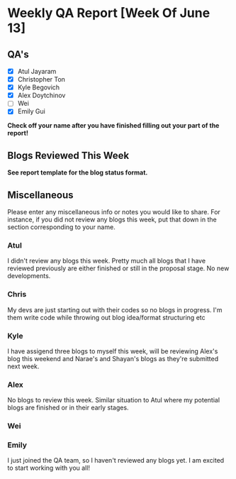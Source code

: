 # Weekly QA Report [Week Of June 13]

## QA's

- [X] Atul Jayaram
- [X] Christopher Ton
- [X] Kyle Begovich
- [X] Alex Doytchinov
- [ ] Wei
- [x] Emily Gui

**Check off your name after you have finished filling out your part of the report!**

## Blogs Reviewed This Week 

**See report template for the blog status format.**

## Miscellaneous 
Please enter any miscellaneous info or notes you would like to share. For instance, if you did not review any blogs this week, put that down in the section corresponding to your name.

### Atul

I didn't review any blogs this week. Pretty much all blogs that I have reviewed previously are either finished or still in the proposal stage. No new developments.

### Chris

My devs are just starting out with their codes so no blogs in progress. I'm them write code while throwing out blog idea/format structuring etc

### Kyle

I have assigend three blogs to myself this week, will be reviewing Alex's blog this weekend and Narae's and Shayan's blogs as they're submitted next week.

### Alex

No blogs to review this week. Similar situation to Atul where my potential blogs are finished or in their early stages.

### Wei

### Emily

I just joined the QA team, so I haven't reviewed any blogs yet. I am excited to start working with you all!
